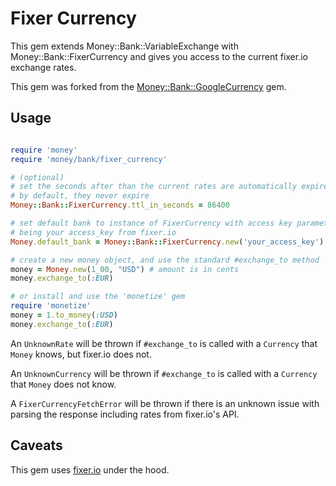 Fixer Currency
===============
This gem extends Money::Bank::VariableExchange with Money::Bank::FixerCurrency
and gives you access to the current fixer.io exchange rates.

This gem was forked from the [Money::Bank::GoogleCurrency](http://rubymoney.github.com/google_currency)
gem.

Usage
-----

```ruby

require 'money'
require 'money/bank/fixer_currency'

# (optional)
# set the seconds after than the current rates are automatically expired
# by default, they never expire
Money::Bank::FixerCurrency.ttl_in_seconds = 86400

# set default bank to instance of FixerCurrency with access key parameter
# being your access_key from fixer.io
Money.default_bank = Money::Bank::FixerCurrency.new('your_access_key')

# create a new money object, and use the standard #exchange_to method
money = Money.new(1_00, "USD") # amount is in cents
money.exchange_to(:EUR)

# or install and use the 'monetize' gem
require 'monetize'
money = 1.to_money(:USD)
money.exchange_to(:EUR)

```

An `UnknownRate` will be thrown if `#exchange_to` is called with a `Currency`
that `Money` knows, but fixer.io does not.

An `UnknownCurrency` will be thrown if `#exchange_to` is called with a
`Currency` that `Money` does not know.

A `FixerCurrencyFetchError` will be thrown if there is an unknown issue with
parsing the response including rates from fixer.io's API.

Caveats
-------

This gem uses [fixer.io](https://fixer.io/) under the hood.

